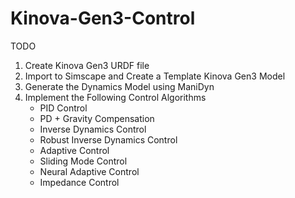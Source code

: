 # Kinova-Gen3-Control

TODO

1. Create Kinova Gen3 URDF file
2. Import to Simscape and Create a Template Kinova Gen3 Model
3. Generate the Dynamics Model using ManiDyn
4. Implement the Following Control Algorithms
    - PID Control
    - PD + Gravity Compensation
    - Inverse Dynamics Control
    - Robust Inverse Dynamics Control
    - Adaptive Control
    - Sliding Mode Control
    - Neural Adaptive Control
    - Impedance Control

